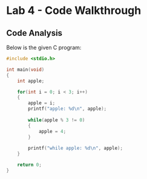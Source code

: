 # Lab 4 - Code Walkthrough

## Code Analysis

Below is the given C program:

```c
#include <stdio.h>

int main(void)
{
    int apple;

    for(int i = 0; i < 3; i++)
    {
        apple = i;
        printf("apple: %d\n", apple);
        
        while(apple % 3 != 0)
        {
            apple = 4;
        }
        
        printf("while apple: %d\n", apple);
    }

    return 0;
}

